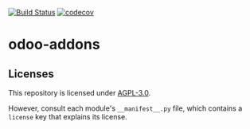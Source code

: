 [![Build Status](https://travis-ci.com/nuobit/odoo-addons.svg?branch=14.0)](https://travis-ci.com/nuobit/odoo-addons)
[![codecov](https://codecov.io/gh/nuobit/odoo-addons/branch/14.0/graph/badge.svg)](https://codecov.io/gh/nuobit/odoo-addons)

# odoo-addons

## Licenses

This repository is licensed under [AGPL-3.0](LICENSE).

However, consult each module's `__manifest__.py` file, which contains a `license` key that explains its license.